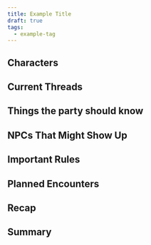 ```yaml
---
title: Example Title
draft: true
tags:
  - example-tag
---
```

## Characters

## Current Threads




## Things the party should know

## NPCs That Might Show Up

## Important Rules

## Planned Encounters

## Recap

## Summary
